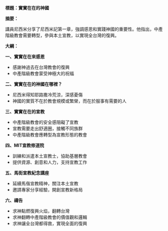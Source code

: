 **標題：實實在在的神國**

**摘要：**

講員尼西米分享了尼西米記第一章，強調感恩和實踐神國的重要性。他指出，中產階級教會需要轉型，參與本土宣教，以實現全台灣的復興。

**大綱：**

**一、實實在在來感恩**

* 感謝神過去在台灣教會的復興
* 中產階級教會蒙受神極大的祝福

**二、實實在在的神國在哪裡？**

* 尼西米得知耶路撒冷荒涼，深感憂傷
* 神國的實質不在於教會規模或繁榮，而在於服事有需要的人

**三、實實在在的宣教**

* 中產階級教會的安全感阻礙了宣教
* 宣教需要走出舒適圈，接觸不同族群
* 中產階級教會應轉型為宣教形態的教會

**四、MIT宣教修道院**

* 訓練和派遣本土宣教士，協助基層教會
* 提供資源、創意和人力，支持宣教工作

**五、馬街宣教紀念講座**

* 延續馬偕宣教精神，關注本土宣教
* 邀請專家分享經驗，開創宣教新格局

**六、禱告**

* 求神點燃復興火焰，翻轉台灣
* 求神翻轉中產階級教會的價值觀和邏輯
* 求神讓全台灣都得救，實現全面的復興